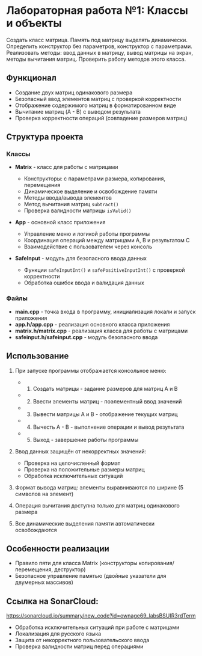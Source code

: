 # Лабораторная работа №1: Классы и объекты

Создать класс матрица. Память под матрицу выделять динамически. Определить конструктор без параметров, конструктор с параметрами. Реализовать методы: ввод данных в матрицу, вывод матрицы на экран, методы  вычитания матриц. Проверить работу методов этого класса.

## Функционал

- Создание двух матриц одинакового размера
- Безопасный ввод элементов матриц с проверкой корректности
- Отображение содержимого матриц в форматированном виде
- Вычитание матриц (A - B) с выводом результата
- Проверка корректности операций (совпадение размеров матриц)

## Структура проекта

### Классы

- **Matrix** - класс для работы с матрицами
  - Конструкторы: с параметрами размера, копирования, перемещения
  - Динамическое выделение и освобождение памяти
  - Методы ввода/вывода элементов
  - Метод вычитания матриц `subtract()`
  - Проверка валидности матрицы `isValid()`

- **App** - основной класс приложения
  - Управление меню и логикой работы программы
  - Координация операций между матрицами A, B и результатом C
  - Взаимодействие с пользователем через консоль

- **SafeInput** - модуль для безопасного ввода данных
  - Функции `safeInputInt()` и `safePositiveInputInt()` с проверкой корректности
  - Обработка ошибок ввода и валидация данных

### Файлы

- **main.cpp** - точка входа в программу, инициализация локали и запуск приложения
- **app.h/app.cpp** - реализация основного класса приложения
- **matrix.h/matrix.cpp** - реализация класса для работы с матрицами
- **safeinput.h/safeinput.cpp** - модуль безопасного ввода

## Использование

1. При запуске программы отображается консольное меню:
   - 1. Создать матрицы - задание размеров для матриц A и B
   - 2. Ввести элементы матриц - поэлементный ввод значений
   - 3. Вывести матрицы A и B - отображение текущих матриц
   - 4. Вычесть A - B - выполнение операции и вывод результата
   - 5. Выход - завершение работы программы

2. Ввод данных защищён от некорректных значений:
   - Проверка на целочисленный формат
   - Проверка на положительные размеры матриц
   - Обработка исключительных ситуаций

3. Формат вывода матриц: элементы выравниваются по ширине (5 символов на элемент)

4. Операция вычитания доступна только для матриц одинакового размера

5. Все динамические выделения памяти автоматически освобождаются

## Особенности реализации

- Правило пяти для класса Matrix (конструкторы копирования/перемещения, деструктор)
- Безопасное управление памятью (двойные указатели для двумерных массивов)

## Ссылка на SonarCloud:
https://sonarcloud.io/summary/new_code?id=ownage69_labsBSUIR3rdTerm
- Обработка исключительных ситуаций при работе с матрицами
- Локализация для русского языка
- Защита от некорректного пользовательского ввода
- Проверка валидности матриц перед операциями
